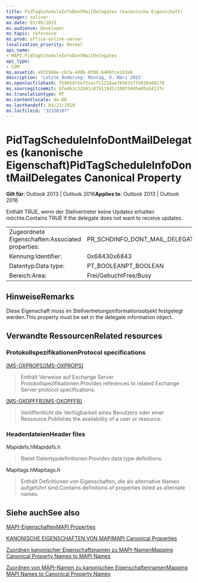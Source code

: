```yaml
---
title: PidTagScheduleInfoDontMailDelegates (kanonische Eigenschaft)
manager: soliver
ms.date: 03/09/2015
ms.audience: Developer
ms.topic: reference
ms.prod: office-online-server
localization_priority: Normal
api_name:
- MAPI.PidTagScheduleInfoDontMailDelegates
api_type:
- COM
ms.assetid: e932966e-cb7a-4d8b-8f06-6406fce1b3e6
description: 'Letzte Änderung: Montag, 9. März 2015'
ms.openlocfilehash: f5965d75e72cecf11216ae785632f7e830a98178
ms.sourcegitcommit: 8fe462c32b91c87911942c188f3445e85a54137c
ms.translationtype: MT
ms.contentlocale: de-DE
ms.lasthandoff: 04/23/2019
ms.locfileid: "32330107"
---
```

# <a name="pidtagscheduleinfodontmaildelegates-canonical-property"></a><span data-ttu-id="1f528-103">PidTagScheduleInfoDontMailDelegates (kanonische Eigenschaft)</span><span class="sxs-lookup"><span data-stu-id="1f528-103">PidTagScheduleInfoDontMailDelegates Canonical Property</span></span>

  
  
<span data-ttu-id="1f528-104">**Gilt für**: Outlook 2013 | Outlook 2016</span><span class="sxs-lookup"><span data-stu-id="1f528-104">**Applies to**: Outlook 2013 | Outlook 2016</span></span> 
  
<span data-ttu-id="1f528-105">Enthält TRUE, wenn der Stellvertreter keine Updates erhalten möchte.</span><span class="sxs-lookup"><span data-stu-id="1f528-105">Contains TRUE if the delegate does not want to receive updates.</span></span>
  
|||
|:-----|:-----|
|<span data-ttu-id="1f528-106">Zugeordnete Eigenschaften:</span><span class="sxs-lookup"><span data-stu-id="1f528-106">Associated properties:</span></span>  <br/> |<span data-ttu-id="1f528-107">PR_SCHDINFO_DONT_MAIL_DELEGATES</span><span class="sxs-lookup"><span data-stu-id="1f528-107">PR_SCHDINFO_DONT_MAIL_DELEGATES</span></span>  <br/> |
|<span data-ttu-id="1f528-108">Kennung:</span><span class="sxs-lookup"><span data-stu-id="1f528-108">Identifier:</span></span>  <br/> |<span data-ttu-id="1f528-109">0x6843</span><span class="sxs-lookup"><span data-stu-id="1f528-109">0x6843</span></span>  <br/> |
|<span data-ttu-id="1f528-110">Datentyp:</span><span class="sxs-lookup"><span data-stu-id="1f528-110">Data type:</span></span>  <br/> |<span data-ttu-id="1f528-111">PT_BOOLEAN</span><span class="sxs-lookup"><span data-stu-id="1f528-111">PT_BOOLEAN</span></span>  <br/> |
|<span data-ttu-id="1f528-112">Bereich:</span><span class="sxs-lookup"><span data-stu-id="1f528-112">Area:</span></span>  <br/> |<span data-ttu-id="1f528-113">Frei/Gebucht</span><span class="sxs-lookup"><span data-stu-id="1f528-113">Free/Busy</span></span>  <br/> |
   
## <a name="remarks"></a><span data-ttu-id="1f528-114">Hinweise</span><span class="sxs-lookup"><span data-stu-id="1f528-114">Remarks</span></span>

<span data-ttu-id="1f528-115">Diese Eigenschaft muss im Stellvertretungsinformationsobjekt festgelegt werden.</span><span class="sxs-lookup"><span data-stu-id="1f528-115">This property must be set in the delegate information object.</span></span>
  
## <a name="related-resources"></a><span data-ttu-id="1f528-116">Verwandte Ressourcen</span><span class="sxs-lookup"><span data-stu-id="1f528-116">Related resources</span></span>

### <a name="protocol-specifications"></a><span data-ttu-id="1f528-117">Protokollspezifikationen</span><span class="sxs-lookup"><span data-stu-id="1f528-117">Protocol specifications</span></span>

<span data-ttu-id="1f528-118">[[MS-OXPROPS]](https://msdn.microsoft.com/library/f6ab1613-aefe-447d-a49c-18217230b148%28Office.15%29.aspx)</span><span class="sxs-lookup"><span data-stu-id="1f528-118">[[MS-OXPROPS]](https://msdn.microsoft.com/library/f6ab1613-aefe-447d-a49c-18217230b148%28Office.15%29.aspx)</span></span>
  
> <span data-ttu-id="1f528-119">Enthält Verweise auf Exchange Server Protokollspezifikationen.</span><span class="sxs-lookup"><span data-stu-id="1f528-119">Provides references to related Exchange Server protocol specifications.</span></span>
    
<span data-ttu-id="1f528-120">[[MS-OXOPFFB]](https://msdn.microsoft.com/library/1a527299-7211-4d27-a74c-b69bd0746320%28Office.15%29.aspx)</span><span class="sxs-lookup"><span data-stu-id="1f528-120">[[MS-OXOPFFB]](https://msdn.microsoft.com/library/1a527299-7211-4d27-a74c-b69bd0746320%28Office.15%29.aspx)</span></span>
  
> <span data-ttu-id="1f528-121">Veröffentlicht die Verfügbarkeit eines Benutzers oder einer Ressource.</span><span class="sxs-lookup"><span data-stu-id="1f528-121">Publishes the availability of a user or resource.</span></span>
    
### <a name="header-files"></a><span data-ttu-id="1f528-122">Headerdateien</span><span class="sxs-lookup"><span data-stu-id="1f528-122">Header files</span></span>

<span data-ttu-id="1f528-123">Mapidefs.h</span><span class="sxs-lookup"><span data-stu-id="1f528-123">Mapidefs.h</span></span>
  
> <span data-ttu-id="1f528-124">Bietet Datentypdefinitionen.</span><span class="sxs-lookup"><span data-stu-id="1f528-124">Provides data type definitions.</span></span>
    
<span data-ttu-id="1f528-125">Mapitags.h</span><span class="sxs-lookup"><span data-stu-id="1f528-125">Mapitags.h</span></span>
  
> <span data-ttu-id="1f528-126">Enthält Definitionen von Eigenschaften, die als alternative Namen aufgeführt sind.</span><span class="sxs-lookup"><span data-stu-id="1f528-126">Contains definitions of properties listed as alternate names.</span></span>
    
## <a name="see-also"></a><span data-ttu-id="1f528-127">Siehe auch</span><span class="sxs-lookup"><span data-stu-id="1f528-127">See also</span></span>



[<span data-ttu-id="1f528-128">MAPI-Eigenschaften</span><span class="sxs-lookup"><span data-stu-id="1f528-128">MAPI Properties</span></span>](mapi-properties.md)
  
[<span data-ttu-id="1f528-129">KANONISCHE EIGENSCHAFTEN VON MAPI</span><span class="sxs-lookup"><span data-stu-id="1f528-129">MAPI Canonical Properties</span></span>](mapi-canonical-properties.md)
  
[<span data-ttu-id="1f528-130">Zuordnen kanonischer Eigenschaftsnamen zu MAPI-Namen</span><span class="sxs-lookup"><span data-stu-id="1f528-130">Mapping Canonical Property Names to MAPI Names</span></span>](mapping-canonical-property-names-to-mapi-names.md)
  
[<span data-ttu-id="1f528-131">Zuordnen von MAPI-Namen zu kanonischen Eigenschaftennamen</span><span class="sxs-lookup"><span data-stu-id="1f528-131">Mapping MAPI Names to Canonical Property Names</span></span>](mapping-mapi-names-to-canonical-property-names.md)


